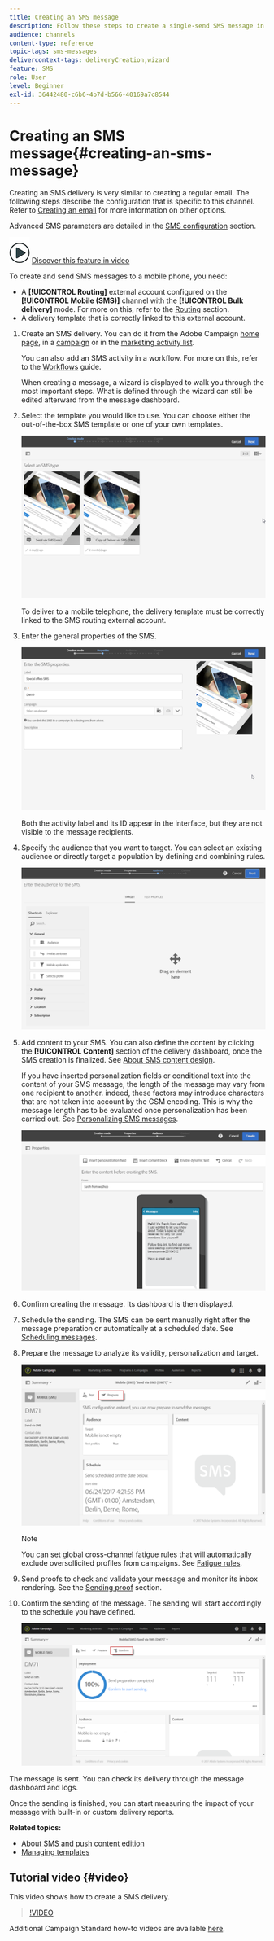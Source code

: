 ```yaml
---
title: Creating an SMS message
description: Follow these steps to create a single-send SMS message in Adobe Campaign.
audience: channels
content-type: reference
topic-tags: sms-messages
delivercontext-tags: deliveryCreation,wizard
feature: SMS
role: User
level: Beginner
exl-id: 36442480-c6b6-4b7d-b566-40169a7c8544
---
```

# Creating an SMS message{#creating-an-sms-message}

Creating an SMS delivery is very similar to creating a regular email. The following steps describe the configuration that is specific to this channel. Refer to [Creating an email](../../channels/using/creating-an-email.md) for more information on other options.

Advanced SMS parameters are detailed in the [SMS configuration](../../administration/using/configuring-sms-channel.md) section.

![](assets/do-not-localize/how-to-video.png) [Discover this feature in video](#video)

To create and send SMS messages to a mobile phone, you need:

* A **[!UICONTROL Routing]** external account configured on the **[!UICONTROL Mobile (SMS)]** channel with the **[!UICONTROL Bulk delivery]** mode. For more on this, refer to the [Routing](../../administration/using/configuring-sms-channel.md#defining-an-sms-routing) section.
* A delivery template that is correctly linked to this external account.

1. Create an SMS delivery. You can do it from the Adobe Campaign [home page](../../start/using/interface-description.md#home-page), in a [campaign](../../start/using/marketing-activities.md#creating-a-marketing-activity) or in the [marketing activity list](../../start/using/programs-and-campaigns.md#creating-a-campaign).

   You can also add an SMS activity in a workflow. For more on this, refer to the [Workflows](../../automating/using/sms-delivery.md) guide.

   When creating a message, a wizard is displayed to walk you through the most important steps. What is defined through the wizard can still be edited afterward from the message dashboard.

1. Select the template you would like to use. You can choose either the out-of-the-box SMS template or one of your own templates.

   ![](assets/sms_creation_1.png)

   To deliver to a mobile telephone, the delivery template must be correctly linked to the SMS routing external account.

1. Enter the general properties of the SMS.

   ![](assets/sms_creation_2.png)

   Both the activity label and its ID appear in the interface, but they are not visible to the message recipients.

1. Specify the audience that you want to target. You can select an existing audience or directly target a population by defining and combining rules.

   ![](assets/sms_creation_3.png)

1. Add content to your SMS. You can also define the content by clicking the **[!UICONTROL Content]** section of the delivery dashboard, once the SMS creation is finalized. See [About SMS content design](../../channels/using/about-sms-and-push-content-design.md).

   If you have inserted personalization fields or conditional text into the content of your SMS message, the length of the message may vary from one recipient to another. indeed, these factors may introduce characters that are not taken into account by the GSM encoding. This is why the message length has to be evaluated once personalization has been carried out. See [Personalizing SMS messages](../../channels/using/personalizing-sms-messages.md).

   ![](assets/sms_creation_4.png)

1. Confirm creating the message. Its dashboard is then displayed.
1. Schedule the sending. The SMS can be sent manually right after the message preparation or automatically at a scheduled date. See [Scheduling messages](../../sending/using/about-scheduling-messages.md).
1. Prepare the message to analyze its validity, personalization and target.

   ![](assets/sms_creation_6.png)

   >[!NOTE]
   >
   >You can set global cross-channel fatigue rules that will automatically exclude oversollicited profiles from campaigns. See [Fatigue rules](../../sending/using/fatigue-rules.md).

1. Send proofs to check and validate your message and monitor its inbox rendering. See the [Sending proof](../../sending/using/sending-proofs.md) section.
1. Confirm the sending of the message. The sending will start accordingly to the schedule you have defined.

   ![](assets/sms_creation_7.png)

The message is sent. You can check its delivery through the message dashboard and logs.

Once the sending is finished, you can start measuring the impact of your message with built-in or custom delivery reports.

**Related topics:**

* [About SMS and push content edition](../../channels/using/about-sms-and-push-content-design.md)
* [Managing templates](../../start/using/marketing-activity-templates.md)

## Tutorial video {#video}

This video shows how to create a SMS delivery.

>[!VIDEO](https://video.tv.adobe.com/v/25265/?quality=12)

Additional Campaign Standard how-to videos are available [here](https://experienceleague.adobe.com/docs/campaign-standard-learn/tutorials/overview.html?lang=en).
